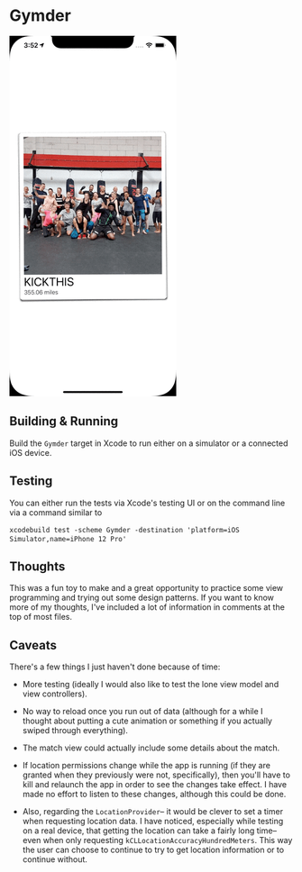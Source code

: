 #  Gymder

![Screenshot](https://raw.githubusercontent.com/glaukommatos/Gymder/main/screenshot.gif "Screenshot")

## Building & Running

Build the `Gymder` target in Xcode to run either on a simulator or a connected iOS device.

## Testing

You can either run the tests via Xcode's testing UI or on the command line via a command similar to

    xcodebuild test -scheme Gymder -destination 'platform=iOS Simulator,name=iPhone 12 Pro'

## Thoughts

This was a fun toy to make and a great opportunity to practice some view programming and trying
out some design patterns. If you want to know more of my thoughts, I've included a lot of information
in comments at the top of most files.

## Caveats

There's a few things I just haven't done because of time:

- More testing (ideally I would also like to test the lone view model and view controllers).

- No way to reload once you run out of data (although for a while I thought about putting a
  cute animation or something if you actually swiped through everything).
  
- The match view could actually include some details about the match.

- If location permissions change while the app is running (if they are granted when they
  previously were not, specifically), then you'll have to kill and relaunch the app in order
  to see the changes take effect. I have made no effort to listen to these changes, although
  this could be done.
  
- Also, regarding the `LocationProvider`– it would be clever to set a timer when requesting
  location data. I have noticed, especially while testing on a real device, that getting the location
  can take a fairly long time– even when only requesting `kCLLocationAccuracyHundredMeters`.
  This way the user can choose to continue to try to get location information or to continue without.

